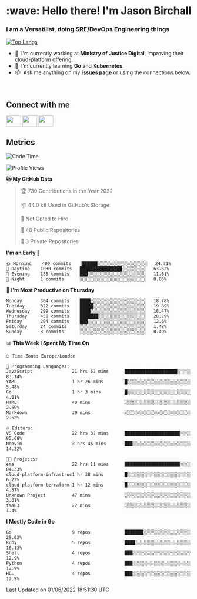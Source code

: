 <h1 align="left" id="jason-title">:wave: Hello there! I'm Jason Birchall</h1>
<h3 align="left">I am a Versatilist, doing SRE/DevOps Engineering things</h3>

[![Top Langs](https://github-readme-stats.vercel.app/api?username=jasonBirchall&show_icons=true&count_private=true&include_all_commits=true&theme=gruvbox)](https://github.com/anuraghazra/github-readme-stats)

- :office: &nbsp;I'm currently working at **Ministry of Justice Digital**, improving their [cloud-platform](https://github.com/ministryofjustice/cloud-platform) offering.
- :seedling: &nbsp;I’m currently learning **Go** and **Kubernetes**.
- :mailbox: &nbsp;Ask me anything on my **[issues page]** or using the connections below.


<br>

<h2>Connect with me</h2>
<p>
<a href="https://twitter.com/jsonBirchall" target="blank"><img align="center" src="https://cdn.jsdelivr.net/npm/simple-icons@3.0.1/icons/twitter.svg" alt="" height="30" width="40" /></a>
<a href="https://keybase.io/json0" target="blank"><img align="center" src="https://cdn.jsdelivr.net/npm/simple-icons@3.0.1/icons/keybase.svg" alt="" height="30" width="40" /></a>
<a href="https://www.reddit.com/user/kakorate" target="blank"><img align="center" src="https://cdn.jsdelivr.net/npm/simple-icons@3.0.1/icons/reddit.svg" alt="" height="30" width="40" /></a>
</p>

<h2>Metrics</h2>

<!--START_SECTION:waka-->
![Code Time](http://img.shields.io/badge/Code%20Time-0%20secs-blue)

![Profile Views](http://img.shields.io/badge/Profile%20Views-0-blue)

**🐱 My GitHub Data** 

> 🏆 730 Contributions in the Year 2022
 > 
> 📦 44.0 kB Used in GitHub's Storage 
 > 
> 🚫 Not Opted to Hire
 > 
> 📜 48 Public Repositories 
 > 
> 🔑 3 Private Repositories  
 > 
**I'm an Early 🐤** 

```text
🌞 Morning    400 commits    ██████░░░░░░░░░░░░░░░░░░░   24.71% 
🌆 Daytime    1030 commits   ████████████████░░░░░░░░░   63.62% 
🌃 Evening    188 commits    ███░░░░░░░░░░░░░░░░░░░░░░   11.61% 
🌙 Night      1 commits      ░░░░░░░░░░░░░░░░░░░░░░░░░   0.06%

```
📅 **I'm Most Productive on Thursday** 

```text
Monday       304 commits    ████░░░░░░░░░░░░░░░░░░░░░   18.78% 
Tuesday      322 commits    █████░░░░░░░░░░░░░░░░░░░░   19.89% 
Wednesday    299 commits    ████░░░░░░░░░░░░░░░░░░░░░   18.47% 
Thursday     458 commits    ███████░░░░░░░░░░░░░░░░░░   28.29% 
Friday       204 commits    ███░░░░░░░░░░░░░░░░░░░░░░   12.6% 
Saturday     24 commits     ░░░░░░░░░░░░░░░░░░░░░░░░░   1.48% 
Sunday       8 commits      ░░░░░░░░░░░░░░░░░░░░░░░░░   0.49%

```


📊 **This Week I Spent My Time On** 

```text
⌚︎ Time Zone: Europe/London

💬 Programming Languages: 
JavaScript               21 hrs 52 mins      ████████████████████░░░░░   83.14% 
YAML                     1 hr 26 mins        █░░░░░░░░░░░░░░░░░░░░░░░░   5.48% 
Go                       1 hr 3 mins         █░░░░░░░░░░░░░░░░░░░░░░░░   4.01% 
HTML                     40 mins             ░░░░░░░░░░░░░░░░░░░░░░░░░   2.59% 
Markdown                 39 mins             ░░░░░░░░░░░░░░░░░░░░░░░░░   2.52%

🔥 Editors: 
VS Code                  22 hrs 32 mins      █████████████████████░░░░   85.68% 
Neovim                   3 hrs 46 mins       ███░░░░░░░░░░░░░░░░░░░░░░   14.32%

🐱‍💻 Projects: 
ema                      22 hrs 11 mins      █████████████████████░░░░   84.33% 
cloud-platform-infrastruc1 hr 38 mins        █░░░░░░░░░░░░░░░░░░░░░░░░   6.22% 
cloud-platform-terraform-1 hr 12 mins        █░░░░░░░░░░░░░░░░░░░░░░░░   4.57% 
Unknown Project          47 mins             ░░░░░░░░░░░░░░░░░░░░░░░░░   3.01% 
tma03                    22 mins             ░░░░░░░░░░░░░░░░░░░░░░░░░   1.4%

```

**I Mostly Code in Go** 

```text
Go                       9 repos             ███████░░░░░░░░░░░░░░░░░░   29.03% 
Ruby                     5 repos             ████░░░░░░░░░░░░░░░░░░░░░   16.13% 
Shell                    4 repos             ███░░░░░░░░░░░░░░░░░░░░░░   12.9% 
Python                   4 repos             ███░░░░░░░░░░░░░░░░░░░░░░   12.9% 
HCL                      4 repos             ███░░░░░░░░░░░░░░░░░░░░░░   12.9%

```



 Last Updated on 01/06/2022 18:51:30 UTC
<!--END_SECTION:waka-->

<!-- links -->

[issues page]: https://github.com/jasonBirchall/jasonBirchall/issues "jasonBirchall/issues"
